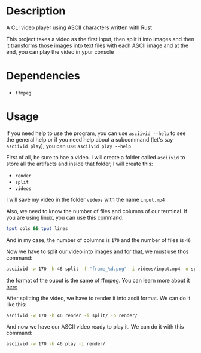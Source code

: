 # Description
A CLI video player using ASCII characters written with Rust

This project takes a video as the first input, then split it into images and then it transforms those images into text files with each ASCII image and at the end, you can play the video in ypur console

# Dependencies
- `ffmpeg`

# Usage
If you need help to use the program, you can use `asciivid --help` to see the general help or if you need help about a subcommand (let's say `asciivid play`), you can use `asciivid play --help`

First of all, be sure to hae a video. I will create a folder called `asciivid` to store all the artifacts and inside that folder, I will create this:
- `render`
- `split`
- `videos`

I will save my video in the folder `videos` with the name `input.mp4`

Also, we need to know the number of files and columns of our terminal. If you are using linux, you can use this command:
```bash
tput cols && tput lines
```
And in my case, the number of columns is `170` and the number of files is `46`

Now we have to split our video into images and for that, we must use thos command:
```bash
asciivid -w 170 -h 46 split -f "frame_%d.png" -i videos/input.mp4 -o split/
```
the format of the ouput is the same of ffmpeg. You can learn more about it [here](https://en.wikibooks.org/wiki/FFMPEG_An_Intermediate_Guide/image_sequence#Filename_patterns)

After splitting the video, we have to render it into ascii format. We can do it like this:
```bash
asciivid -w 170 -h 46 render -i split/ -o render/
```

And now we have our ASCII video ready to play it. We can do it with this command:

```bash
asciivid -w 170 -h 46 play -i render/
```
